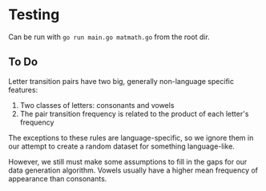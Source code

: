 # Testing

Can be run with `go run main.go matmath.go` from the root dir.

## To Do

Letter transition pairs have two big, generally non-language specific features:

1. Two classes of letters: consonants and vowels
1. The pair transition frequency is related to the product of each letter's frequency

The exceptions to these rules are language-specific, so we ignore them in our attempt to create a random dataset for something language-like.

However, we still must make some assumptions to fill in the gaps for our data generation algorithm. Vowels usually have a higher mean frequency of appearance than 
consonants. 
